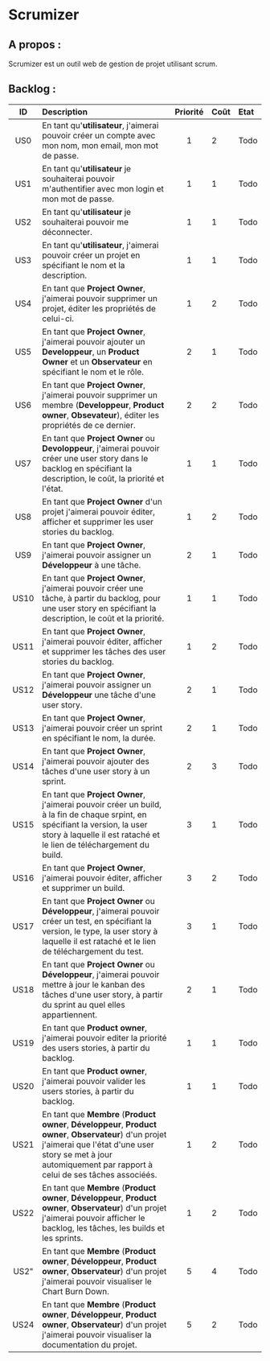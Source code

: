 Scrumizer
=========

A propos :
----------
Scrumizer est un outil web de gestion de projet utilisant scrum.

Backlog :
---------

|ID |Description|Priorité|Coût|Etat|
|:-:|:----------|:------:|:---|:---|
|US0|En tant qu'**utilisateur**, j'aimerai pouvoir créer un compte avec mon nom, mon email, mon mot de passe.|1|2|Todo|
|US1|En tant qu'**utilisateur** je souhaiterai pouvoir m'authentifier avec mon login et mon mot de passe.|1|1|Todo|
|US2|En tant qu'**utilisateur** je souhaiterai pouvoir me déconnecter.|1|1|Todo|
|US3|En tant qu'**utilisateur**, j'aimerai pouvoir créer un projet en spécifiant le nom et la description.|1|1|Todo|
|US4|En tant que **Project Owner**, j'aimerai pouvoir supprimer un projet,  éditer les propriétés de celui-ci.|1|2|Todo|
|US5|En tant que **Project Owner**, j'aimerai pouvoir ajouter un **Developpeur**, un **Product Owner** et un **Observateur** en spécifiant le nom et le rôle.|2|1|Todo|
|US6|En tant que **Project Owner**, j'aimerai pouvoir supprimer un membre (**Developpeur**, **Product owner**, **Obsevateur**), éditer les propriétés de ce dernier.|2|2|Todo|
|US7|En tant que **Project Owner** ou **Devoloppeur**, j'aimerai pouvoir créer une user story dans le backlog en spécifiant la description, le coût, la priorité et l'état.|1|1|Todo|
|US8|En tant que **Project Owner** d'un projet j'aimerai pouvoir éditer, afficher et supprimer les user stories du backlog.|1|2|Todo|
|US9|En tant que **Project Owner**, j'aimerai pouvoir assigner un **Développeur** à une tâche.|2|1|Todo|
|US10|En tant que **Project Owner**, j'aimerai pouvoir créer une tâche, à partir du backlog, pour une user story en spécifiant la description, le coût et la priorité.|1|1|Todo|
|US11|En tant que **Project Owner**, j'aimerai pouvoir éditer, afficher et supprimer les tâches des user stories du backlog.|1|2|Todo|
|US12|En tant que **Project Owner**, j'aimerai pouvoir assigner un **Développeur** une tâche d'une user story.|2|1|Todo|
|US13|En tant que **Project Owner**, j'aimerai pouvoir créer un sprint en spécifiant le nom, la durée.|2|1|Todo|
|US14|En tant que **Project Owner**, j'aimerai pouvoir ajouter des tâches d'une user story à un sprint.|2|3|Todo|
|US15|En tant que **Project Owner**, j'aimerai pouvoir créer un build, à la fin de chaque srpint, en spécifiant la version, la user story à laquelle il est rataché et le lien de téléchargement du build.|3|1|Todo|
|US16|En tant que **Project Owner**, j'aimerai pouvoir éditer, afficher et supprimer un build.|3|2|Todo|
|US17|En tant que **Project Owner** ou **Développeur**, j'aimerai pouvoir créer un test, en spécifiant la version, le type, la user story à laquelle il est rataché et le lien de téléchargement du test.|3|1|Todo|
|US18|En tant que **Project Owner** ou **Développeur**, j'aimerai pouvoir mettre à jour le kanban des tâches d'une user story, à partir du sprint au quel elles appartiennent.|2|1|Todo|
|US19|En tant que **Product owner**, j'aimerai pouvoir editer la priorité des users stories, à partir du backlog.|1|1|Todo|
|US20|En tant que **Product owner**, j'aimerai pouvoir valider les users stories, à partir du backlog.|1|1|Todo|
|US21|En tant que **Membre** (**Product owner**, **Développeur**, **Product owner**, **Observateur**) d'un projet j'aimerai que l'état d'une user story se met à jour automiquement par rapport à celui de ses tâches associéés.|1|2|Todo|
|US22|En tant que **Membre** (**Product owner**, **Développeur**, **Product owner**, **Observateur**) d'un projet j'aimerai pouvoir afficher le backlog, les tâches, les builds et les sprints.|1|2|Todo|
|US2"|En tant que **Membre** (**Product owner**, **Développeur**, **Product owner**, **Observateur**) d'un projet j'aimerai pouvoir visualiser le Chart Burn Down.|5|4|Todo|
|US24|En tant que **Membre** (**Product owner**, **Développeur**, **Product owner**, **Observateur**) d'un projet j'aimerai pouvoir visualiser la documentation du projet.|5|2|Todo|



